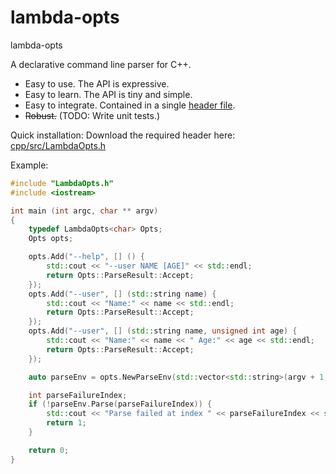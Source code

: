 # lambda-opts
lambda-opts


A declarative command line parser for C++.

* Easy to use. The API is expressive.
* Easy to learn. The API is tiny and simple.
* Easy to integrate. Contained in a single [header file](cpp/src/LambdaOpts.h?ts=4).
* ~~Robust.~~ (TODO: Write unit tests.)


Quick installation: Download the required header here: [cpp/src/LambdaOpts.h](cpp/src/LambdaOpts.h?ts=4)


Example:
```cpp
#include "LambdaOpts.h"
#include <iostream>

int main (int argc, char ** argv)
{
	typedef LambdaOpts<char> Opts;
	Opts opts;

	opts.Add("--help", [] () {
		std::cout << "--user NAME [AGE]" << std::endl;
		return Opts::ParseResult::Accept;
	});
	opts.Add("--user", [] (std::string name) {
		std::cout << "Name:" << name << std::endl;
		return Opts::ParseResult::Accept;
	});
	opts.Add("--user", [] (std::string name, unsigned int age) {
		std::cout << "Name:" << name << " Age:" << age << std::endl;
		return Opts::ParseResult::Accept;
	});

	auto parseEnv = opts.NewParseEnv(std::vector<std::string>(argv + 1, argv + argc));

	int parseFailureIndex;
	if (!parseEnv.Parse(parseFailureIndex)) {
		std::cout << "Parse failed at index " << parseFailureIndex << std::endl;
		return 1;
	}

	return 0;
}
```


